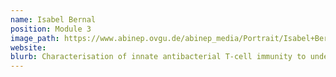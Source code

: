 ```yaml
---
name: Isabel Bernal 
position: Module 3
image_path: https://www.abinep.ovgu.de/abinep_media/Portrait/Isabel+Bernal-height-885-width-648.jpg
website:
blurb: Characterisation of innate antibacterial T-cell immunity to understand age-associated infections with C. difficile 
---
```

